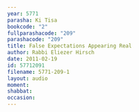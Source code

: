 ```yaml
---
year: 5771
parasha: Ki Tisa
bookcode: "2"
fullparashacode: "209"
parashacode: "209"
title: False Expectations Appearing Real
author: Rabbi Eliezer Hirsch
date: 2011-02-19
id: 57712091
filename: 5771-209-1
layout: audio
moment: 
shabbat: 
occasion: 
---
```

